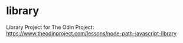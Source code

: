 # library
Library Project for The Odin Project: https://www.theodinproject.com/lessons/node-path-javascript-library
